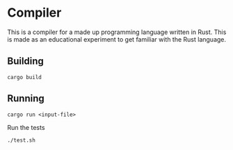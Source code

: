 # Compiler

This is a compiler for a made up programming language written in Rust. This is made as an educational experiment to get familiar with the Rust language.

## Building

```
cargo build
```

## Running

```
cargo run <input-file>
```

Run the tests

```
./test.sh
```
